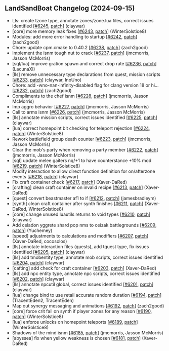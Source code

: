 ## LandSandBoat Changelog (2024-09-15)
- Lls: create tzone type, annotate zones/zone.lua files, correct issues identified [[#6245](https://github.com/LandSandBoat/server/pull/6245), [patch](https://github.com/LandSandBoat/server/pull/6245.patch)] (claywar)
- [core] more memory leak fixes [[#6243](https://github.com/LandSandBoat/server/pull/6243), [patch](https://github.com/LandSandBoat/server/pull/6243.patch)] (WinterSolstice8)
- Modules: add more error handling to startup [[#6242](https://github.com/LandSandBoat/server/pull/6242), [patch](https://github.com/LandSandBoat/server/pull/6242.patch)] (zach2good)
- Chore: update cpm.cmake to 0.40.2 [[#6238](https://github.com/LandSandBoat/server/pull/6238), [patch](https://github.com/LandSandBoat/server/pull/6238.patch)] (zach2good)
- Implement the isnm tough nut to crack [[#6237](https://github.com/LandSandBoat/server/pull/6237), [patch](https://github.com/LandSandBoat/server/pull/6237.patch)] (jmcmorris, Jasson McMorris)
- [sql/lua] improve gration spawn and correct drop rate [[#6236](https://github.com/LandSandBoat/server/pull/6236), [patch](https://github.com/LandSandBoat/server/pull/6236.patch)] (LacunaXI)
- [lls] remove unnecessary type declarations from quest, mission scripts [[#6233](https://github.com/LandSandBoat/server/pull/6233), [patch](https://github.com/LandSandBoat/server/pull/6233.patch)] (claywar, InoUno)
- Chore: add -wno-nan-infinity-disabled flag for clang version 18 or hi… [[#6232](https://github.com/LandSandBoat/server/pull/6232), [patch](https://github.com/LandSandBoat/server/pull/6232.patch)] (zach2good)
- Compliments to the chef isnm [[#6228](https://github.com/LandSandBoat/server/pull/6228), [patch](https://github.com/LandSandBoat/server/pull/6228.patch)] (jmcmorris, Jasson McMorris)
- Imp aggro behavior [[#6227](https://github.com/LandSandBoat/server/pull/6227), [patch](https://github.com/LandSandBoat/server/pull/6227.patch)] (jmcmorris, Jasson McMorris)
- Call to arms isnm [[#6226](https://github.com/LandSandBoat/server/pull/6226), [patch](https://github.com/LandSandBoat/server/pull/6226.patch)] (jmcmorris, Jasson McMorris)
- [lls] annotate mission scripts, correct issues identified [[#6225](https://github.com/LandSandBoat/server/pull/6225), [patch](https://github.com/LandSandBoat/server/pull/6225.patch)] (claywar)
- [lua] correct homepoint bit checking for teleport rejection [[#6224](https://github.com/LandSandBoat/server/pull/6224), [patch](https://github.com/LandSandBoat/server/pull/6224.patch)] (WinterSolstice8)
- Rework battlefield group death counter [[#6223](https://github.com/LandSandBoat/server/pull/6223), [patch](https://github.com/LandSandBoat/server/pull/6223.patch)] (jmcmorris, Jasson McMorris)
- Clear the mob's party when removing a party member [[#6222](https://github.com/LandSandBoat/server/pull/6222), [patch](https://github.com/LandSandBoat/server/pull/6222.patch)] (jmcmorris, Jasson McMorris)
- [sql] update melee gaiters nq/+1 to have counterstance +10% mod [[#6219](https://github.com/LandSandBoat/server/pull/6219), [patch](https://github.com/LandSandBoat/server/pull/6219.patch)] (WinterSolstice8)
- Modify interaction to allow direct function definition for on/afterzone events [[#6218](https://github.com/LandSandBoat/server/pull/6218), [patch](https://github.com/LandSandBoat/server/pull/6218.patch)] (claywar)
- Fix craft container check [[#6217](https://github.com/LandSandBoat/server/pull/6217), [patch](https://github.com/LandSandBoat/server/pull/6217.patch)] (Xaver-DaRed)
- [crafting] clean craft container on invalid recipe [[#6213](https://github.com/LandSandBoat/server/pull/6213), [patch](https://github.com/LandSandBoat/server/pull/6213.patch)] (Xaver-DaRed)
- [quest] convert beastmaster af1 to if [[#6212](https://github.com/LandSandBoat/server/pull/6212), [patch](https://github.com/LandSandBoat/server/pull/6212.patch)] (jamesbradleym)
- [synth] clean craft container after synth finishes [[#6211](https://github.com/LandSandBoat/server/pull/6211), [patch](https://github.com/LandSandBoat/server/pull/6211.patch)] (Xaver-DaRed, WinterSolstice8)
- [core] change unused luautils returns to void types [[#6210](https://github.com/LandSandBoat/server/pull/6210), [patch](https://github.com/LandSandBoat/server/pull/6210.patch)] (claywar)
- Add celadon yggrete shard pop nms to ceizak battlegrounds [[#6209](https://github.com/LandSandBoat/server/pull/6209), [patch](https://github.com/LandSandBoat/server/pull/6209.patch)] (Yuchemey)
- [speed] adjustments to calculations and modifiers [[#6207](https://github.com/LandSandBoat/server/pull/6207), [patch](https://github.com/LandSandBoat/server/pull/6207.patch)] (Xaver-DaRed, cocosolos)
- [lls] annotate interaction files (quests), add tquest type, fix issues identified [[#6205](https://github.com/LandSandBoat/server/pull/6205), [patch](https://github.com/LandSandBoat/server/pull/6205.patch)] (claywar)
- [lls] add tmobentity type, annotate mob scripts, correct issues identified [[#6204](https://github.com/LandSandBoat/server/pull/6204), [patch](https://github.com/LandSandBoat/server/pull/6204.patch)] (claywar)
- [cafting] add check for craft container [[#6203](https://github.com/LandSandBoat/server/pull/6203), [patch](https://github.com/LandSandBoat/server/pull/6203.patch)] (Xaver-DaRed)
- [lls] add npc entity type, annotate npc scripts, correct issues identified [[#6202](https://github.com/LandSandBoat/server/pull/6202), [patch](https://github.com/LandSandBoat/server/pull/6202.patch)] (claywar)
- [lls] annotate npcutil global, correct issues identified [[#6201](https://github.com/LandSandBoat/server/pull/6201), [patch](https://github.com/LandSandBoat/server/pull/6201.patch)] (claywar)
- [lua] change bind to use retail accurate random duration [[#6194](https://github.com/LandSandBoat/server/pull/6194), [patch](https://github.com/LandSandBoat/server/pull/6194.patch)] (TracentEden2, TracentEden)
- Map out synergy messaging and animations [[#6192](https://github.com/LandSandBoat/server/pull/6192), [patch](https://github.com/LandSandBoat/server/pull/6192.patch)] (zach2good)
- [core] force crit fail on synth if player zones for any reason [[#6190](https://github.com/LandSandBoat/server/pull/6190), [patch](https://github.com/LandSandBoat/server/pull/6190.patch)] (WinterSolstice8)
- [lua] enforce unlocks on homepoint teleports [[#6189](https://github.com/LandSandBoat/server/pull/6189), [patch](https://github.com/LandSandBoat/server/pull/6189.patch)] (WinterSolstice8)
- Shadows of the mind isnm [[#6185](https://github.com/LandSandBoat/server/pull/6185), [patch](https://github.com/LandSandBoat/server/pull/6185.patch)] (jmcmorris, Jasson McMorris)
- [abyssea] fix when yellow weakness is chosen [[#6181](https://github.com/LandSandBoat/server/pull/6181), [patch](https://github.com/LandSandBoat/server/pull/6181.patch)] (Xaver-DaRed)
